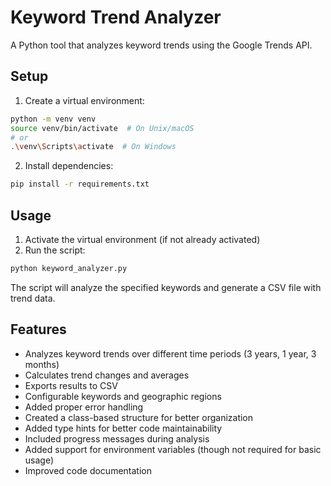 # Keyword Trend Analyzer

A Python tool that analyzes keyword trends using the Google Trends API.

## Setup

1. Create a virtual environment:
```bash
python -m venv venv
source venv/bin/activate  # On Unix/macOS
# or
.\venv\Scripts\activate  # On Windows
```

2. Install dependencies:
```bash
pip install -r requirements.txt
```

## Usage

1. Activate the virtual environment (if not already activated)
2. Run the script:
```bash
python keyword_analyzer.py
```

The script will analyze the specified keywords and generate a CSV file with trend data.

## Features

- Analyzes keyword trends over different time periods (3 years, 1 year, 3 months)
- Calculates trend changes and averages
- Exports results to CSV
- Configurable keywords and geographic regions
- Added proper error handling
- Created a class-based structure for better organization
- Added type hints for better code maintainability
- Included progress messages during analysis
- Added support for environment variables (though not required for basic usage)
- Improved code documentation